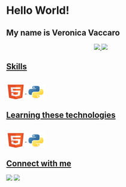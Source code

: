 <h1> Hello World! </h1>
<h2> My name is Veronica Vaccaro </h2>
<div align="center" style="display: inline_block">
  <a href="https://github.com/veronicavaccaro">
  <img height="160em" src="https://github-readme-stats.vercel.app/api?username=veronicavaccaro&show_icons=true&theme=material-palenight&include_all_commits=true&count_private=true"/>
  <img height="160em" src="https://github-readme-stats.vercel.app/api/top-langs/?username=veronicavaccaro&layout=compact&langs_count=7&theme=material-palenight"/>
</div>

<h2> Skills </h2>

<div style="display: inline_block"><br>
  <img align="center" alt="Rafa-HTML" height="40" width="50" src="https://raw.githubusercontent.com/devicons/devicon/master/icons/html5/html5-original.svg">
  <img align="center" alt="python" height="40" width="50" src="https://raw.githubusercontent.com/devicons/devicon/master/icons/python/python-original.svg">  
</div>

<h2> Learning these technologies </h2>
<div style="display: inline_block"><br>
  <img align="center" alt="Rafa-HTML" height="40" width="50" src="https://raw.githubusercontent.com/devicons/devicon/master/icons/html5/html5-original.svg">
  <img align="center" alt="python" height="40" width="50" src="https://raw.githubusercontent.com/devicons/devicon/master/icons/python/python-original.svg">
</div>

<h2> Connect with me </h2>
 <a href = "mailto:veronicavaccaro@hotmail.com" target="blank"><img src="https://img.shields.io/badge/-Gmail-%23333?style=for-the-badge&logo=gmail&logoColor=white" target="_blank"></a>
 <a href="https://www.linkedin.com/in/veronicavaccaro/" target="_blank"><img src="https://img.shields.io/badge/-LinkedIn-%230077B5?style=for-the-badge&logo=linkedin&logoColor=white" target="_blank"></a>
